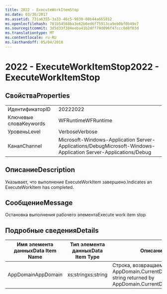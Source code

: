 ```yaml
---
title: 2022 - ExecuteWorkItemStop
ms.date: 03/30/2017
ms.assetid: 731a6355-3a33-46c5-9830-00b44a665812
ms.openlocfilehash: 781b54568ba3e62b6ed6f75913ca9eb0bf0b49e7
ms.sourcegitcommit: 3d5d33f384eeba41b2dff79d096f47ccc8d8f03d
ms.translationtype: MT
ms.contentlocale: ru-RU
ms.lasthandoff: 05/04/2018
---
```

# <a name="2022---executeworkitemstop"></a><span data-ttu-id="6404f-102">2022 - ExecuteWorkItemStop</span><span class="sxs-lookup"><span data-stu-id="6404f-102">2022 - ExecuteWorkItemStop</span></span>
## <a name="properties"></a><span data-ttu-id="6404f-103">Свойства</span><span class="sxs-lookup"><span data-stu-id="6404f-103">Properties</span></span>  
  
|||  
|-|-|  
|<span data-ttu-id="6404f-104">Идентификатор</span><span class="sxs-lookup"><span data-stu-id="6404f-104">ID</span></span>|<span data-ttu-id="6404f-105">2022</span><span class="sxs-lookup"><span data-stu-id="6404f-105">2022</span></span>|  
|<span data-ttu-id="6404f-106">Ключевые слова</span><span class="sxs-lookup"><span data-stu-id="6404f-106">Keywords</span></span>|<span data-ttu-id="6404f-107">WFRuntime</span><span class="sxs-lookup"><span data-stu-id="6404f-107">WFRuntime</span></span>|  
|<span data-ttu-id="6404f-108">Уровень</span><span class="sxs-lookup"><span data-stu-id="6404f-108">Level</span></span>|<span data-ttu-id="6404f-109">Verbose</span><span class="sxs-lookup"><span data-stu-id="6404f-109">Verbose</span></span>|  
|<span data-ttu-id="6404f-110">Канал</span><span class="sxs-lookup"><span data-stu-id="6404f-110">Channel</span></span>|<span data-ttu-id="6404f-111">Microsoft-Windows-Application Server-Applications/Debug</span><span class="sxs-lookup"><span data-stu-id="6404f-111">Microsoft-Windows-Application Server-Applications/Debug</span></span>|  
  
## <a name="description"></a><span data-ttu-id="6404f-112">Описание</span><span class="sxs-lookup"><span data-stu-id="6404f-112">Description</span></span>  
 <span data-ttu-id="6404f-113">Указывает, что выполнение ExecuteWorkItem завершено.</span><span class="sxs-lookup"><span data-stu-id="6404f-113">Indicates an ExecuteWorkItem has completed.</span></span>  
  
## <a name="message"></a><span data-ttu-id="6404f-114">Сообщение</span><span class="sxs-lookup"><span data-stu-id="6404f-114">Message</span></span>  
 <span data-ttu-id="6404f-115">Остановка выполнения рабочего элемента</span><span class="sxs-lookup"><span data-stu-id="6404f-115">Execute work item stop</span></span>  
  
## <a name="details"></a><span data-ttu-id="6404f-116">Подробные сведения</span><span class="sxs-lookup"><span data-stu-id="6404f-116">Details</span></span>  
  
|<span data-ttu-id="6404f-117">Имя элемента данных</span><span class="sxs-lookup"><span data-stu-id="6404f-117">Data Item Name</span></span>|<span data-ttu-id="6404f-118">Тип элемента данных</span><span class="sxs-lookup"><span data-stu-id="6404f-118">Data Item Type</span></span>|<span data-ttu-id="6404f-119">Описание</span><span class="sxs-lookup"><span data-stu-id="6404f-119">Description</span></span>|  
|--------------------|--------------------|-----------------|  
|<span data-ttu-id="6404f-120">AppDomain</span><span class="sxs-lookup"><span data-stu-id="6404f-120">AppDomain</span></span>|<span data-ttu-id="6404f-121">xs:string</span><span class="sxs-lookup"><span data-stu-id="6404f-121">xs:string</span></span>|<span data-ttu-id="6404f-122">Строка, возвращаемая AppDomain.CurrentDomain.FriendlyName.</span><span class="sxs-lookup"><span data-stu-id="6404f-122">The string returned by AppDomain.CurrentDomain.FriendlyName.</span></span>|
